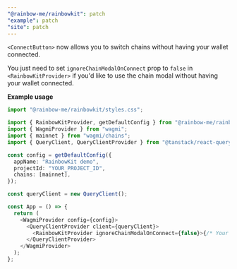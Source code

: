 ```yaml
---
"@rainbow-me/rainbowkit": patch
"example": patch
"site": patch
---
```


`<ConnectButton>` now allows you to switch chains without having your wallet connected. 

You just need to set `ignoreChainModalOnConnect` prop to `false` in `<RainbowKitProvider>` if you'd like to use the chain modal without having your wallet connected.

**Example usage**

```ts
import "@rainbow-me/rainbowkit/styles.css";

import { RainbowKitProvider, getDefaultConfig } from "@rainbow-me/rainbowkit";
import { WagmiProvider } from "wagmi";
import { mainnet } from "wagmi/chains";
import { QueryClient, QueryClientProvider } from "@tanstack/react-query";

const config = getDefaultConfig({
  appName: "RainbowKit demo",
  projectId: "YOUR_PROJECT_ID",
  chains: [mainnet],
});

const queryClient = new QueryClient();

const App = () => {
  return (
    <WagmiProvider config={config}>
      <QueryClientProvider client={queryClient}>
        <RainbowKitProvider ignoreChainModalOnConnect={false}>{/* Your App */}</RainbowKitProvider>
      </QueryClientProvider>
    </WagmiProvider>
  );
};
```
